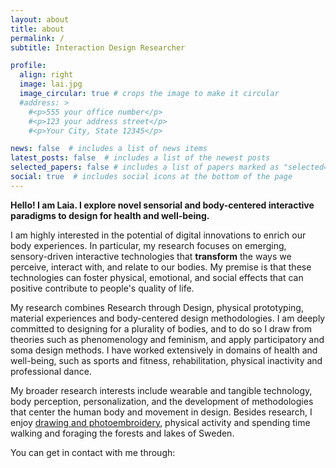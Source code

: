 ```yaml
---
layout: about
title: about
permalink: /
subtitle: Interaction Design Researcher

profile:
  align: right
  image: lai.jpg
  image_circular: true # crops the image to make it circular
  #address: >
    #<p>555 your office number</p>
    #<p>123 your address street</p>
    #<p>Your City, State 12345</p>

news: false  # includes a list of news items
latest_posts: false  # includes a list of the newest posts
selected_papers: false # includes a list of papers marked as "selected={true}"
social: true  # includes social icons at the bottom of the page
---
```


**Hello! I am Laia. I explore novel sensorial and body-centered interactive paradigms to design for health and well-being.**

I am highly interested in the potential of digital innovations to enrich our body experiences. In particular, my research focuses on emerging, sensory-driven interactive technologies that **transform** the ways we perceive, interact with, and relate to our bodies. My premise is that these technologies can foster physical, emotional, and social effects that can positive contribute to people's quality of life.

My research combines Research through Design, physical prototyping, material experiences and body-centered design methodologies. I am deeply committed to designing for a plurality of bodies, and to do so I draw from theories such as phenomenology and feminism, and apply participatory and soma design methods. I have worked extensively in domains of health and well-being, such as sports and fitness, rehabilitation, physical inactivity and professional dance. 

My broader research interests include wearable and tangible technology, body perception, personalization, and the development of methodologies that center the human body and movement in design. Besides research, I enjoy [drawing and photoembroidery](https://www.instagram.com/laia.trmvdl/), physical activity and spending time walking and foraging the forests and lakes of Sweden. 

You can get in contact with me through:
